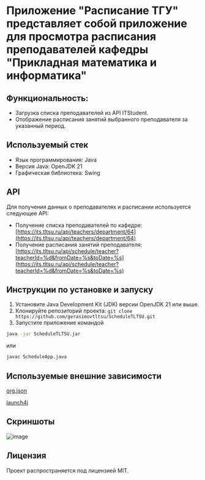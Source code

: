# Приложение "Расписание ТГУ" представляет собой приложение для просмотра расписания преподавателей кафедры "Прикладная математика и информатика"

## Функциональность:
- Загрузка списка преподавателей из API ITStudent.
- Отображение расписания занятий выбранного преподавателя за указанный период.

## Используемый стек

- Язык программирования: Java
- Версия Java: OpenJDK 21
- Графическая библиотека: Swing

## API

Для получения данных о преподавателях и расписании используется следующее API:

- Получение списка преподавателей по кафедре: [https://its.tltsu.ru/api/teachers/department/64](https://its.tltsu.ru/api/teachers/department/64)
- Получение расписания занятий преподавателя: [https://its.tltsu.ru/api/schedule/teacher?teacherId=%d&fromDate=%s&toDate=%s](https://its.tltsu.ru/api/schedule/teacher?teacherId=%d&fromDate=%s&toDate=%s)

## Инструкции по установке и запуску

1. Установите Java Development Kit (JDK) версии OpenJDK 21 или выше.
2. Клонируйте репозиторий проекта: `git clone https://github.com/gerasimovtltsu/ScheduleTLTSU.git`
3. Запустите приложение командой
```cmd
java -jar ScheduleTLTSU.jar
```

или

```cmd
javac ScheduleApp.java
```

## Используемые внешние зависимости
[org.json](http://stleary.github.io/JSON-java/index.html)

[launch4j](https://launch4j.sourceforge.net/)

## Скриншоты
![image](https://github.com/gerasimovtltsu/ScheduleTLTSU/assets/82588219/7e15c027-0249-4ef3-93b2-b74acdc35f4b)


## Лицензия

Проект распространяется под лицензией MIT.
